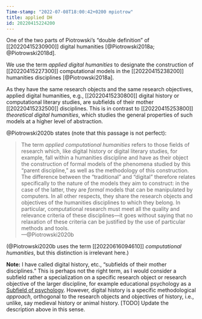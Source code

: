 ```yaml
---
Time-stamp: "2022-07-08T18:00:42+0200 mpiotrow"
title: applied DH
id: 20220415224200
---
```


One of the two parts of Piotrowski’s “double definition” of [[20220415230900]] digital humanities [@Piotrowski2018a; @Piotrowski2018d].

We use the term *applied digital humanities* to designate the construction of [[20220415227300]] computational models in the [[20220415238200]] humanities disciplines [@Piotrowski2018a].

As they have the same research objects and the same research objectives, applied digital humanities, e.g., [[20220415230800]] digital history or computational literary studies, are subfields of their mother [[20220415232500]] disciplines.  This is in contrast to [[20220415253800]] *theoretical digital humanities*, which studies the general properties of such models at a higher level of abstraction.

@Piotrowski2020b states (note that this passage is not perfect):

> The term *applied computational humanities* refers to those fields of research which, like digital history or digital literary studies, for example, fall within a humanities discipline and have as their object the construction of formal models of the phenomena studied by this “parent discipline,” as well as the methodology of this construction.  The difference between the “traditional” and “digital” therefore relates specifically to the nature of the models they aim to construct: in the case of the latter, they are *formal* models that can be manipulated by computers.  In all other respects, they share the research objects and objectives of the humanities disciplines to which they belong.  In particular, computational research must meet all the quality and relevance criteria of these disciplines—it goes without saying that no relaxation of these criteria can be justified by the use of particular methods and tools.  
—@Piotrowski2020b

(@Piotrowski2020b uses the term [[20220616094610]] *computational humanities*, but this distinction is irrelevant here.)

**Note:** I have called digital history, etc., “subfields of their mother disciplines.”  This is perhaps not the right term, as I would consider a subfield rather a specialization on a specific research object or research objective of the larger discipline, for example educational psychology as a [Subfield of psychology](https://en.wikipedia.org/wiki/Subfields_of_psychology).  However, digital history is a specific methodological *approach*, orthogonal to the research objects and objectives of history, i.e., unlike, say medieval history or animal history.  [TODO] Update the description above in this sense.
